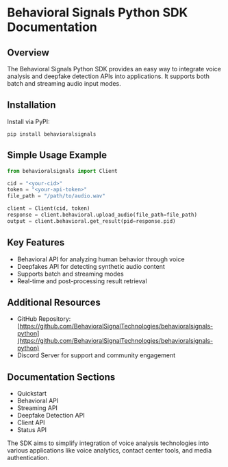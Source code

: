 # Behavioral Signals Python SDK Documentation

## Overview
The Behavioral Signals Python SDK provides an easy way to integrate voice analysis and deepfake detection APIs into applications. It supports both batch and streaming audio input modes.

## Installation
Install via PyPI:
```shell
pip install behavioralsignals
```

## Simple Usage Example
```python
from behavioralsignals import Client

cid = "<your-cid>"
token = "<your-api-token>"
file_path = "/path/to/audio.wav"

client = Client(cid, token)
response = client.behavioral.upload_audio(file_path=file_path)
output = client.behavioral.get_result(pid=response.pid)
```

## Key Features
- Behavioral API for analyzing human behavior through voice
- Deepfakes API for detecting synthetic audio content
- Supports batch and streaming modes
- Real-time and post-processing result retrieval

## Additional Resources
- GitHub Repository: [https://github.com/BehavioralSignalTechnologies/behavioralsignals-python](https://github.com/BehavioralSignalTechnologies/behavioralsignals-python)
- Discord Server for support and community engagement

## Documentation Sections
- Quickstart
- Behavioral API
- Streaming API
- Deepfake Detection API
- Client API
- Status API

The SDK aims to simplify integration of voice analysis technologies into various applications like voice analytics, contact center tools, and media authentication.